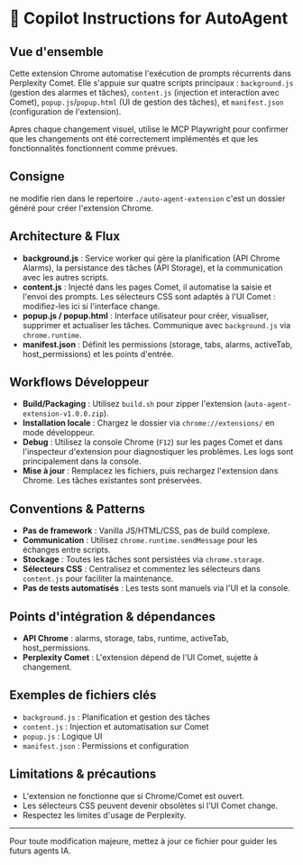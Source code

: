 # 🤖 Copilot Instructions for AutoAgent

## Vue d'ensemble

Cette extension Chrome automatise l'exécution de prompts récurrents dans Perplexity Comet. Elle s'appuie sur quatre scripts principaux : `background.js` (gestion des alarmes et tâches), `content.js` (injection et interaction avec Comet), `popup.js`/`popup.html` (UI de gestion des tâches), et `manifest.json` (configuration de l'extension).

Apres chaque changement visuel, utilise le MCP Playwright pour confirmer que les changements ont été correctement implémentés et que les fonctionnalités fonctionnent comme prévues.

## Consigne

ne modifie rien dans le repertoire `./auto-agent-extension` c'est un dossier généré pour créer l'extension Chrome.

## Architecture & Flux
- **background.js** : Service worker qui gère la planification (API Chrome Alarms), la persistance des tâches (API Storage), et la communication avec les autres scripts.
- **content.js** : Injecté dans les pages Comet, il automatise la saisie et l'envoi des prompts. Les sélecteurs CSS sont adaptés à l'UI Comet : modifiez-les ici si l'interface change.
- **popup.js / popup.html** : Interface utilisateur pour créer, visualiser, supprimer et actualiser les tâches. Communique avec `background.js` via `chrome.runtime`.
- **manifest.json** : Définit les permissions (storage, tabs, alarms, activeTab, host_permissions) et les points d'entrée.

## Workflows Développeur
- **Build/Packaging** : Utilisez `build.sh` pour zipper l'extension (`auto-agent-extension-v1.0.0.zip`).
- **Installation locale** : Chargez le dossier via `chrome://extensions/` en mode développeur.
- **Debug** : Utilisez la console Chrome (`F12`) sur les pages Comet et dans l'inspecteur d'extension pour diagnostiquer les problèmes. Les logs sont principalement dans la console.
- **Mise à jour** : Remplacez les fichiers, puis rechargez l'extension dans Chrome. Les tâches existantes sont préservées.

## Conventions & Patterns
- **Pas de framework** : Vanilla JS/HTML/CSS, pas de build complexe.
- **Communication** : Utilisez `chrome.runtime.sendMessage` pour les échanges entre scripts.
- **Stockage** : Toutes les tâches sont persistées via `chrome.storage`.
- **Sélecteurs CSS** : Centralisez et commentez les sélecteurs dans `content.js` pour faciliter la maintenance.
- **Pas de tests automatisés** : Les tests sont manuels via l'UI et la console.

## Points d'intégration & dépendances
- **API Chrome** : alarms, storage, tabs, runtime, activeTab, host_permissions.
- **Perplexity Comet** : L'extension dépend de l'UI Comet, sujette à changement.

## Exemples de fichiers clés
- `background.js` : Planification et gestion des tâches
- `content.js` : Injection et automatisation sur Comet
- `popup.js` : Logique UI
- `manifest.json` : Permissions et configuration

## Limitations & précautions
- L'extension ne fonctionne que si Chrome/Comet est ouvert.
- Les sélecteurs CSS peuvent devenir obsolètes si l'UI Comet change.
- Respectez les limites d'usage de Perplexity.

---

Pour toute modification majeure, mettez à jour ce fichier pour guider les futurs agents IA.
